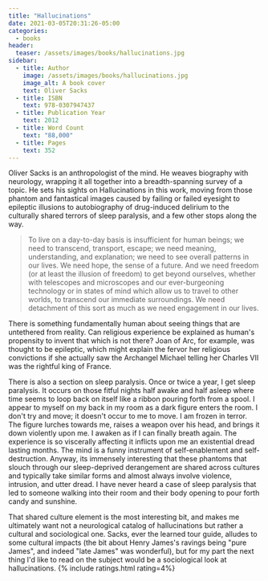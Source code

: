 ```yaml
---
title: "Hallucinations"
date: 2021-03-05T20:31:26-05:00
categories:
  - books
header:
  teaser: /assets/images/books/hallucinations.jpg
sidebar:
  - title: Author
    image: /assets/images/books/hallucinations.jpg
    image_alt: A book cover
    text: Oliver Sacks
  - title: ISBN
    text: 978-0307947437
  - title: Publication Year
    text: 2012
  - title: Word Count
    text: "88,000"
  - title: Pages
    text: 352
---
```

Oliver Sacks is an anthropologist of the mind. He weaves biography with neurology, wrapping it all together into a breadth-spanning survey of a topic. He sets his sights on Hallucinations in this work, moving from those phantom and fantastical images caused by failing or failed eyesight to epileptic illusions to autobiography of drug-induced delirium to the culturally shared terrors of sleep paralysis, and a few other stops along the way.

> To live on a day-to-day basis is insufficient for human beings; we need to transcend, transport, escape; we need meaning, understanding, and explanation; we need to see overall patterns in our lives. We need hope, the sense of a future. And we need freedom (or at least the illusion of freedom) to get beyond ourselves, whether with telescopes and microscopes and our ever-burgeoning technology or in states of mind which allow us to travel to other worlds, to transcend our immediate surroundings. We need detachment of this sort as much as we need engagement in our lives.

There is something fundamentally human about seeing things that are untethered from reality. Can religious experience be explained as human's propensity to invent that which is not there? Joan of Arc, for example, was thought to be epileptic, which might explain the fervor her religious convictions if she actually saw the Archangel Michael telling her Charles VII was the rightful king of France.

There is also a section on sleep paralysis. Once or twice a year, I get sleep paralysis. It occurs on those fitful nights half awake and half asleep where time seems to loop back on itself like a ribbon pouring forth from a spool. I appear to myself on my back in my room as a dark figure enters the room. I don't try and move; it doesn't occur to me to move. I am frozen in terror. The figure lurches towards me, raises a weapon over his head, and brings it down violently upon me. I awaken as if I can finally breath again. The experience is so viscerally affecting it inflicts upon me an existential dread lasting months. The mind is a funny instrument of self-enablement and self-destruction. Anyway, its immensely interesting that these phantoms that slouch through our sleep-deprived derangement are shared across cultures and typically take similar forms and almost always involve violence, intrusion, and utter dread. I have never heard a case of sleep paralysis that led to someone walking into their room and their body opening to pour forth candy and sunshine.

That shared culture element is the most interesting bit, and makes me ultimately want not a neurological catalog of hallucinations but rather a cultural and sociological one. Sacks, ever the learned tour guide, alludes to some cultural impacts (the bit about Henry James's ravings being "pure James", and indeed "late James" was wonderful), but for my part the next thing I'd like to read on the subject would be a sociological look at hallucinations.
{% include ratings.html rating=4%}